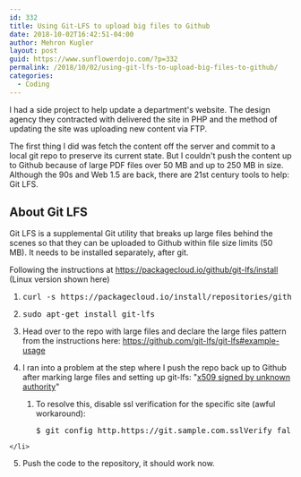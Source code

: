 ```yaml
---
id: 332
title: Using Git-LFS to upload big files to Github
date: 2018-10-02T16:42:51-04:00
author: Mehron Kugler
layout: post
guid: https://www.sunflowerdojo.com/?p=332
permalink: /2018/10/02/using-git-lfs-to-upload-big-files-to-github/
categories:
  - Coding
---
```

I had a side project to help update a department's website. The design agency they contracted with delivered the site in PHP and the method of updating the site was uploading new content via FTP.

The first thing I did was fetch the content off the server and commit to a local git repo to preserve its current state. But I couldn't push the content up to Github because of large PDF files over 50 MB and up to 250 MB in size. Although the 90s and Web 1.5 are back, there are 21st century tools to help: Git LFS.

<!--more-->

## About Git LFS

Git LFS is a supplemental Git utility that breaks up large files behind the scenes so that they can be uploaded to Github within file size limits (50 MB). It needs to be installed separately, after git.

Following the instructions at https://packagecloud.io/github/git-lfs/install (Linux version shown here)

  1. <pre>curl -s https://packagecloud.io/install/repositories/github/git-lfs/script.deb.sh | sudo bash</pre>

  2. <pre>sudo apt-get install git-lfs</pre>

  3. Head over to the repo with large files and declare the large files pattern from the instructions here: https://github.com/git-lfs/git-lfs#example-usage
  4. I ran into a problem at the step where I push the repo back up to Github after marking large files and setting up git-lfs: "<a href="https://github.com/git-lfs/git-lfs/issues/2533" target="_blank" rel="noopener">x509 signed by unknown authority</a>"
    <li style="list-style-type: none;">
      <ol>
        <li>
          To resolve this, disable ssl verification for the specific site (awful workaround): <pre>$ git config http.https://git.sample.com.sslVerify false</pre>
        </li>
      </ol>
    </li>

  5. Push the code to the repository, it should work now.

